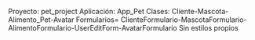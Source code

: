 Proyecto: pet_project
Aplicación: App_Pet
Clases: Cliente-Mascota-Alimento_Pet-Avatar
Formularios= ClienteFormulario-MascotaFormulario-AlimentoFormulario-UserEditForm-AvatarFormulario
Sin estilos propios 